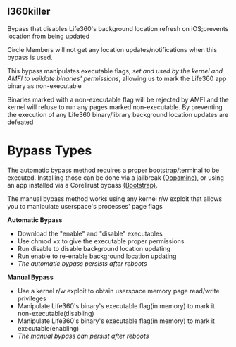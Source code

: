 ## l360killer

Bypass that disables Life360's background location refresh on iOS;prevents location from being updated 

Circle Members will not get any location updates/notifications when this bypass is used.

This bypass manipulates executable flags, _set and used by the kernel and AMFI to vaildate binaries' permissions_, allowing us to mark the Life360 app binary as non-executable

Binaries marked with a non-executable flag will be rejected by AMFI and the kernel will refuse to run any pages marked non-executable. By preventing the execution of any Life360 binary/library background location updates are defeated

# Bypass Types

The automatic bypass method requires a proper bootstrap/terminal to be executed. Installing those can be done via a jailbreak [(Dopamine)](https://github.com/opa334/Dopamine), or using an app installed via a CoreTrust bypass [(Bootstrap)](https://github.com/RootHide/Bootstrap).

The manual bypass method works using any kernel r/w exploit that allows you to manipulate userspace's processes' page flags

**Automatic Bypass**

- Download the "enable" and "disable" executables
- Use chmod +x to give the executable proper permissions
- Run disable to disable background location updating
- Run enable to re-enable background location updating
- _The automatic bypass persists after reboots_

**Manual Bypass**
- Use a kernel r/w exploit to obtain userspace memory page read/write privileges
- Manipulate Life360's binary's executable flag(in memory) to mark it non-executable(disabling)
- Manipulate Life360's binary's executable flag(in memory) to mark it executable(enabling)
-  _The manual bypass can persist after reboots_


  

